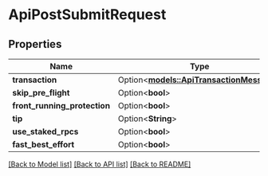 # ApiPostSubmitRequest

## Properties

Name | Type | Description | Notes
------------ | ------------- | ------------- | -------------
**transaction** | Option<[**models::ApiTransactionMessage**](apiTransactionMessage.md)> |  | [optional]
**skip_pre_flight** | Option<**bool**> |  | [optional]
**front_running_protection** | Option<**bool**> |  | [optional]
**tip** | Option<**String**> |  | [optional]
**use_staked_rpcs** | Option<**bool**> |  | [optional]
**fast_best_effort** | Option<**bool**> |  | [optional]

[[Back to Model list]](../README.md#documentation-for-models) [[Back to API list]](../README.md#documentation-for-api-endpoints) [[Back to README]](../README.md)


